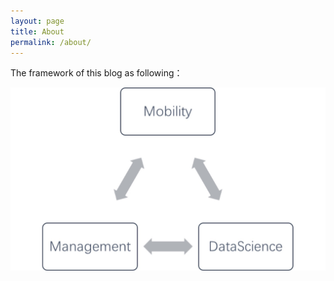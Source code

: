 ```yaml
---
layout: page
title: About
permalink: /about/
---
```


The framework of this blog as following：

![](/img/about.jpg)